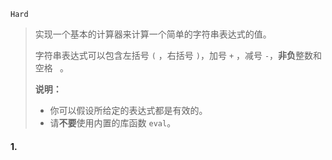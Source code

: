 `Hard`

> 实现一个基本的计算器来计算一个简单的字符串表达式的值。
>
> 字符串表达式可以包含左括号 `(` ，右括号 `)`，加号 `+` ，减号 `-`，**非负**整数和空格 ` `。
>
> **说明：**
>
> - 你可以假设所给定的表达式都是有效的。
> - 请**不要**使用内置的库函数 `eval`。

#### 1. 

```python

```

